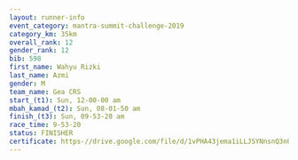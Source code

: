 ```yaml
---
layout: runner-info 
event_category: mantra-summit-challenge-2019 
category_km: 35km 
overall_rank: 12
gender_rank: 12
bib: 598
first_name: Wahyu Rizki
last_name: Azmi
gender: M
team_name: Gea CRS
start_(t1): Sun, 12-00-00 am
mbah_kamad_(t2): Sun, 08-01-50 am
finish_(t3): Sun, 09-53-20 am
race_time: 9-53-20
status: FINISHER
certificate: https-//drive.google.com/file/d/1vPHA43jema1iLLJSYNnsnQ3nQx4WMBNV/view?usp=sharing
---
```

